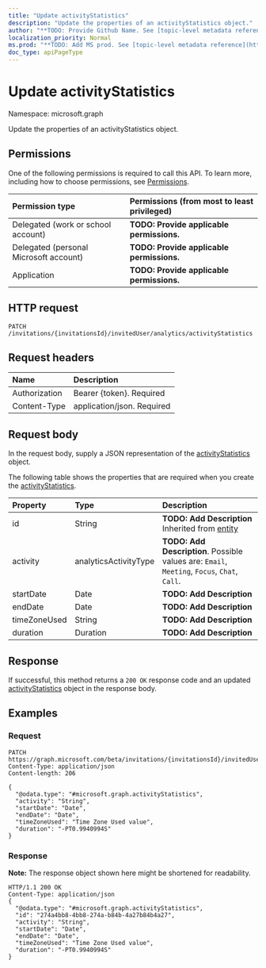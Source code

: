```yaml
---
title: "Update activityStatistics"
description: "Update the properties of an activityStatistics object."
author: "**TODO: Provide Github Name. See [topic-level metadata reference](https://msgo.azurewebsites.net/add/document/guidelines/metadata.html#topic-level-metadata)**"
localization_priority: Normal
ms.prod: "**TODO: Add MS prod. See [topic-level metadata reference](https://msgo.azurewebsites.net/add/document/guidelines/metadata.html#topic-level-metadata)**"
doc_type: apiPageType
---
```


# Update activityStatistics

Namespace: microsoft.graph

Update the properties of an activityStatistics object.

## Permissions
One of the following permissions is required to call this API. To learn more, including how to choose permissions, see [Permissions](/concepts/permissions-reference.md).

|Permission type|Permissions (from most to least privileged)|
|:---|:---|
|Delegated (work or school account)|**TODO: Provide applicable permissions.**|
|Delegated (personal Microsoft account)|**TODO: Provide applicable permissions.**|
|Application|**TODO: Provide applicable permissions.**|

## HTTP request
<!-- {
  "blockType": "ignored"
}
-->
``` http
PATCH /invitations/{invitationsId}/invitedUser/analytics/activityStatistics
```

## Request headers
|Name|Description|
|:---|:---|
|Authorization|Bearer {token}. Required|
|Content-Type|application/json. Required|

## Request body
In the request body, supply a JSON representation of the [activityStatistics](../resources/activitystatistics.md) object.

The following table shows the properties that are required when you create the [activityStatistics](../resources/activitystatistics.md).

|Property|Type|Description|
|:---|:---|:---|
|id|String|**TODO: Add Description** Inherited from [entity](../resources/entity.md)|
|activity|analyticsActivityType|**TODO: Add Description**. Possible values are: `Email`, `Meeting`, `Focus`, `Chat`, `Call`.|
|startDate|Date|**TODO: Add Description**|
|endDate|Date|**TODO: Add Description**|
|timeZoneUsed|String|**TODO: Add Description**|
|duration|Duration|**TODO: Add Description**|



## Response
If successful, this method returns a `200 OK` response code and an updated [activityStatistics](../resources/activitystatistics.md) object in the response body.

## Examples

### Request
<!-- {
  "blockType": "request",
  "name": "update_activitystatistics"
}
-->
``` http
PATCH https://graph.microsoft.com/beta/invitations/{invitationsId}/invitedUser/analytics/activityStatistics
Content-Type: application/json
Content-length: 206

{
  "@odata.type": "#microsoft.graph.activityStatistics",
  "activity": "String",
  "startDate": "Date",
  "endDate": "Date",
  "timeZoneUsed": "Time Zone Used value",
  "duration": "-PT0.9940994S"
}
```

### Response
**Note:** The response object shown here might be shortened for readability.
<!-- {
  "blockType": "response",
  "truncated": true
}
-->
``` http
HTTP/1.1 200 OK
Content-Type: application/json
{
  "@odata.type": "#microsoft.graph.activityStatistics",
  "id": "274a4bb8-4bb8-274a-b84b-4a27b84b4a27",
  "activity": "String",
  "startDate": "Date",
  "endDate": "Date",
  "timeZoneUsed": "Time Zone Used value",
  "duration": "-PT0.9940994S"
}
```

